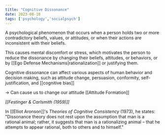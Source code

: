```yaml
---
title: "Cognitive Dissonance"
date: 2023-08-10
tags: ['psychology','socialpsych']
---
```


A psychological phenomenon that occurs when a person holds two or more contradictory beliefs, values, or attitudes, or when their actions are inconsistent with their beliefs. 

This causes mental discomfort or stress, which motivates the person to reduce the dissonance by changing their beliefs, attitudes, or behaviors, or by [[Ego Defense Mechanisms|rationalization]] or justifying them. 

Cognitive dissonance can affect various aspects of human behavior and decision making, such as attitude change, persuasion, conformity, self-justification, and [[cognitive bias]]  


-> Can cause us to change our attitude [[Attitude Formation]]

*[[Festinger & Carlsmith (1959)]]*


In [[Elliot Aronson]]'s _Theories of Cognitive Consistency_ (1973), he states: "Dissonance theory does not rest upon the assumption that man is a rational animal; rather, it suggests that man is a rationalizing animal – that he attempts to appear rational, both to others and to himself."